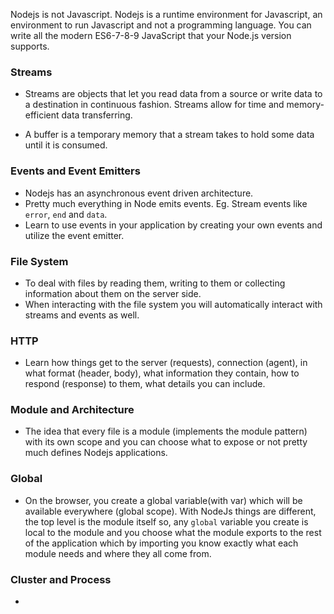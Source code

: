Nodejs is not Javascript. Nodejs is a runtime environment for Javascript, an environment to run Javascript and not a programming language.
You can write all the modern ES6-7-8-9 JavaScript that your Node.js version supports.

### Streams

- Streams are objects that let you read data from a source or write data to a destination in continuous fashion. Streams allow for time and memory-efficient data transferring.

- A buffer is a temporary memory that a stream takes to hold some data until it is consumed.

### Events and Event Emitters

- Nodejs has an asynchronous event driven architecture.
- Pretty much everything in Node emits events. Eg. Stream events like `error`, `end` and `data`.
- Learn to use events in your application by creating your own events and utilize the event emitter.

### File System

- To deal with files by reading them, writing to them or collecting information about them on the server side.
- When interacting with the file system you will automatically interact with streams and events as well.

### HTTP

- Learn how things get to the server (requests), connection (agent), in what format (header, body), what information they contain, how to respond (response) to them, what details you can include.

### Module and Architecture

- The idea that every file is a module (implements the module pattern) with its own scope and you can choose what to expose or not pretty much defines Nodejs applications.

### Global

- On the browser, you create a global variable(with var) which will be available everywhere (global scope). With NodeJs things are different, the top level is the module itself so, any `global` variable you create is local to the module and you choose what the module exports to the rest of the application which by importing you know exactly what each module needs and where they all come from.

### Cluster and Process

- 
